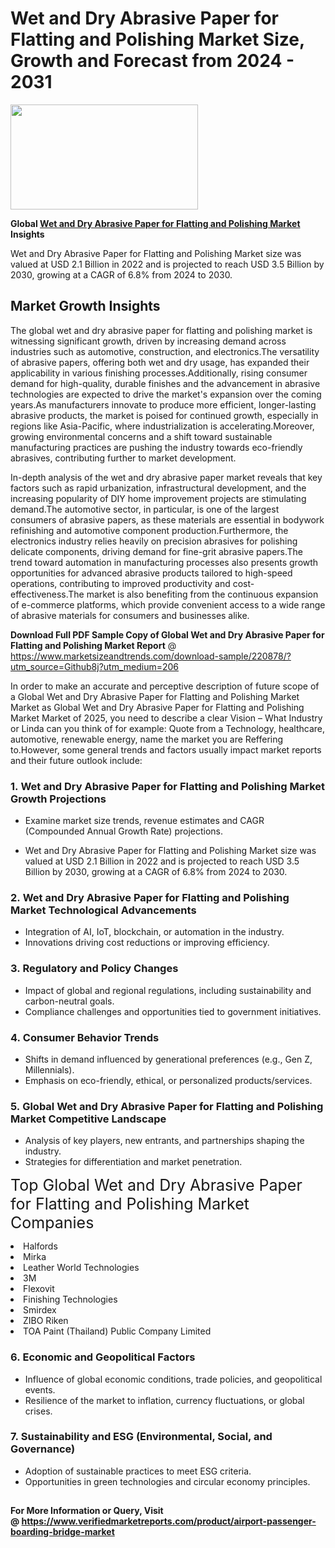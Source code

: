 <H1>Wet and Dry Abrasive Paper for Flatting and Polishing Market Size, Growth and Forecast from 2024 - 2031</H1><img class="aligncenter size-medium wp-image-584254" src="https://thirdeyenews.in/wp-content/uploads/2024/09/Global-Market-Research-300x168.jpeg" alt="" width="300" height="168" /><p><strong>Global&nbsp;<a href="https://www.marketsizeandtrends.com/download-sample/220878/?utm_source=Github8j?utm_medium=206">Wet and Dry Abrasive Paper for Flatting and Polishing Market</a> Insights</strong></p><p>Wet and Dry Abrasive Paper for Flatting and Polishing Market size was valued at USD 2.1 Billion in 2022 and is projected to reach USD 3.5 Billion by 2030, growing at a CAGR of 6.8% from 2024 to 2030.</p><p><h2>Market Growth Insights</h2> <p>The global wet and dry abrasive paper for flatting and polishing market is witnessing significant growth, driven by increasing demand across industries such as automotive, construction, and electronics.The versatility of abrasive papers, offering both wet and dry usage, has expanded their applicability in various finishing processes.Additionally, rising consumer demand for high-quality, durable finishes and the advancement in abrasive technologies are expected to drive the market's expansion over the coming years.As manufacturers innovate to produce more efficient, longer-lasting abrasive products, the market is poised for continued growth, especially in regions like Asia-Pacific, where industrialization is accelerating.Moreover, growing environmental concerns and a shift toward sustainable manufacturing practices are pushing the industry towards eco-friendly abrasives, contributing further to market development.</p> <p>In-depth analysis of the wet and dry abrasive paper market reveals that key factors such as rapid urbanization, infrastructural development, and the increasing popularity of DIY home improvement projects are stimulating demand.The automotive sector, in particular, is one of the largest consumers of abrasive papers, as these materials are essential in bodywork refinishing and automotive component production.Furthermore, the electronics industry relies heavily on precision abrasives for polishing delicate components, driving demand for fine-grit abrasive papers.The trend toward automation in manufacturing processes also presents growth opportunities for advanced abrasive products tailored to high-speed operations, contributing to improved productivity and cost-effectiveness.The market is also benefiting from the continuous expansion of e-commerce platforms, which provide convenient access to a wide range of abrasive materials for consumers and businesses alike.</p> <p><span class=""><strong>Download Full PDF Sample Copy of Global Wet and Dry Abrasive Paper for Flatting and Polishing Market Report</strong> @ <a href="https://www.marketsizeandtrends.com/download-sample/220878/?utm_source=Github8j?utm_medium=206" target="_blank">https://www.marketsizeandtrends.com/download-sample/220878/?utm_source=Github8j?utm_medium=206</a></span></p><p>In order to make an accurate and perceptive description of future scope of a Global&nbsp;Wet and Dry Abrasive Paper for Flatting and Polishing Market Market as Global&nbsp;Wet and Dry Abrasive Paper for Flatting and Polishing Market Market of 2025, you need to describe a clear Vision &ndash; What Industry or Linda can you think of for example: Quote from a Technology, healthcare, automotive, renewable energy, name the market you are Reffering to.However, some general trends and factors usually impact market reports and their future outlook include:</p><h3>1.&nbsp;<strong>Wet and Dry Abrasive Paper for Flatting and Polishing Market Growth Projections</strong></h3><ul><li>Examine market size trends, revenue estimates and CAGR (Compounded Annual Growth Rate) projections.</li><li><p>Wet and Dry Abrasive Paper for Flatting and Polishing Market size was valued at USD 2.1 Billion in 2022 and is projected to reach USD 3.5 Billion by 2030, growing at a CAGR of 6.8% from 2024 to 2030.</p></li></ul><h3>2.&nbsp;<strong>Wet and Dry Abrasive Paper for Flatting and Polishing Market Technological Advancements</strong></h3><ul><li>Integration of AI, IoT, blockchain, or automation in the industry.</li><li>Innovations driving cost reductions or improving efficiency.</li></ul><h3>3.&nbsp;<strong>Regulatory and Policy Changes</strong></h3><ul><li>Impact of global and regional regulations, including sustainability and carbon-neutral goals.</li><li>Compliance challenges and opportunities tied to government initiatives.</li></ul><h3>4.&nbsp;<strong>Consumer Behavior Trends</strong></h3><ul><li>Shifts in demand influenced by generational preferences (e.g., Gen Z, Millennials).</li><li>Emphasis on eco-friendly, ethical, or personalized products/services.</li></ul><h3>5.&nbsp;<strong>Global Wet and Dry Abrasive Paper for Flatting and Polishing Market Competitive Landscape</strong></h3><ul><li>Analysis of key players, new entrants, and partnerships shaping the industry.</li><li>Strategies for differentiation and market penetration.</li></ul><p data-pm-slice="1 1 []"><span style="color: inherit; font-family: inherit; font-size: 25px;">Top Global Wet and Dry Abrasive Paper for Flatting and Polishing Market Companies</span></p><div class="" data-test-id=""><p><li>Halfords</li><li> Mirka</li><li> Leather World Technologies</li><li> 3M</li><li> Flexovit</li><li> Finishing Technologies</li><li> Smirdex</li><li> ZIBO Riken</li><li> TOA Paint (Thailand) Public Company Limited</li></p></div><h3>6.&nbsp;<strong>Economic and Geopolitical Factors</strong></h3><ul><li>Influence of global economic conditions, trade policies, and geopolitical events.</li><li>Resilience of the market to inflation, currency fluctuations, or global crises.</li></ul><h3>7.&nbsp;<strong>Sustainability and ESG (Environmental, Social, and Governance)</strong></h3><ul><li>Adoption of sustainable practices to meet ESG criteria.</li><li>Opportunities in green technologies and circular economy principles.</li></ul><h2><strong style="font-size: 14px;">For More Information or Query, Visit @&nbsp;</strong><a style="background-color: #ffffff; font-size: 14px;" href="https://www.marketsizeandtrends.com/report/wet-and-dry-abrasive-paper-for-flatting-and-polishing-market/" target="_blank">https://www.verifiedmarketreports.com/product/airport-passenger-boarding-bridge-market</a></h2>